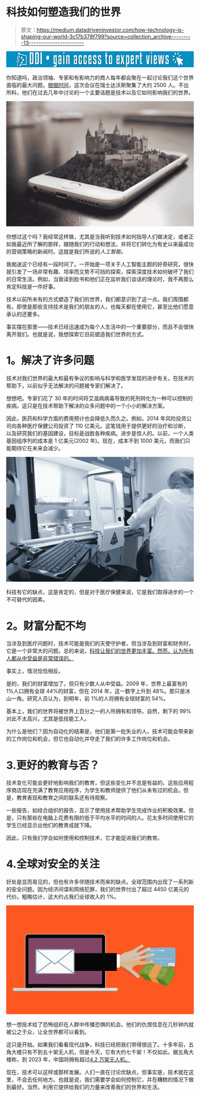 # 科技如何塑造我们的世界

> 原文：<https://medium.datadriveninvestor.com/how-technology-is-shaping-our-world-3c17b378f799?source=collection_archive---------13----------------------->

[![](img/3a20e4a34d9613f7d153dfbced04f7f3.png)](http://www.track.datadriveninvestor.com/1B9E)

你知道吗，政治领袖、专家和有影响力的商人每年都会聚在一起讨论我们这个世界面临的最大问题。[根据时间](http://time.com/4177453/davos-history/)，这次会议在瑞士达沃斯聚集了大约 2500 人。不出所料，他们在过去几年中讨论的一个主要话题是技术以及它如何影响我们的世界。

![](img/b4e7bc0e97561e7fcac54efa9a3e7aa7.png)

你想过这个吗？我经常这样做，尤其是当我听到技术如何指导人们做决定，或者正如我最近所了解的那样，跟随我们的行动和想法，并将它们转化为有史以来最成功的营销策略的新闻时。这就是我们所说的*人工智能。*

我痴迷这个已经有一段时间了。一开始是一项关于人工智能主题的好奇研究，很快就引发了一场非常有趣、坦率而又势不可挡的探索，探索深度技术如何破坏了我们的日常生活。例如，当我读到脸书和他们正在监听我们谈话的理论时，我不再那么肯定科技是一件好事。

技术以前所未有的方式塑造了我们的世界，我们都意识到了这一点。我们周围都有。即使是那些支持技术是我们的朋友的人，也每天都在使用它，甚至比他们愿意承认的还要多。

事实摆在那里——技术已经迅速成为每个人生活中的一个重要部分，而且不会很快离开我们。也就是说，我想探索它目前塑造我们世界的方式。

# **1。解决了许多问题**

技术对我们世界的最大和最有争议的影响与科学和医学发现的进步有关。在技术的帮助下，以前似乎无法解决的问题被专家们解决了。

想想吧。专家们花了 30 年的时间将艾滋病病毒导致的死刑转化为一种可以控制的疾病。这只是在技术帮助下解决的众多问题中的一个小小的解决方案。

因此，医药和科学方面的费用预计也会降低久而久之。例如，2014 年风险投资公司向各种医疗保健公司投资了 110 亿美元。这笔钱用于提供更好的治疗和诊断，以及研究我们的基因建设，目标是战胜各种疾病。进步是惊人的。以前，一个人类基因组序列的成本是 1 亿美元(2002 年)。现在，成本不到 1000 美元，而我们只能期待它在未来会减少。

![](img/9b456a38fe9533ee0f1b4a1b884f46cd.png)

科技有它的缺点，这是肯定的，但是对于医疗保健来说，它是我们取得进步的一个不可替代的因素。

# **2。财富分配不均**

当涉及到医疗问题时，技术可能是我们的天使守护者，但当涉及到财富和财务时，它是一个非常大的问题。总的来说，[科技让我们的世界更加丰富。然而，认为所有人都从中受益是非常错误的。](https://www.nytimes.com/1997/09/28/magazine/technology-makes-us-richer-the-paper-bag-revolution.html)

事实上，情况恰恰相反。

是的，我们的财富增加了，但只有少数人从中受益。2009 年，世界上最富有的 1%人口拥有全球 44%的财富，但在 2014 年，这一数字上升到 48%。那只是冰山一角。研究人员认为，到明年，前 1%的人将拥有全球财富的 54%。

基本上，我们的世界将被世界上百分之一的人所拥有和领导。自然，剩下的 99%对此不太高兴，尤其是低技能工人。

为什么是他们？因为自动化的结果是，他们是第一批失业的人。技术可能会带来新的工作岗位和机会，但它也自动化并夺走了我们的许多工作岗位和机会。

# 3.更好的教育与否？

技术变化可能会更好地影响我们的教育，但这些变化并不总是有益的。这些应用程序商店现在充满了教育应用程序，为学生和教师提供了他们从未有过的机会。但是，教育表现和教育之间的联系还有待观察。

一些报告，如经合组织的报告，显示了使用技术帮助学生完成作业的积极效果。但是，只有那些在电脑上花费有限的低于平均水平的时间的人。花太多时间使用它的学生已经显示出他们的教育成就下降。

因此，只有我们学会如何使用和控制技术，它才能促进我们的教育。

# 4.全球对安全的关注

好处是显而易见的，但也有许多伴随技术而来的缺点。全球范围内出现了一系列新的安全问题。因为经济间谍和网络犯罪，我们的世界付出了超过 4450 亿美元的代价。粗略估计，这大约占我们全球收入的 1%。

![](img/d799c2cff33b52a430530c52d4a5f534.png)

想一想技术给了恐怖组织在人群中传播恐惧的机会。他们的仇恨信息在几秒钟内就被公之于众，让全世界都可以看到。

这只是开始。如果我们看看现代战争，科技已经把我们带得很远了。十多年前，五角大楼只有不到五十架无人机，但是今天，它有大约七千架！不仅如此。据五角大楼称，到 2023 年，中国将拥有超过[4.2 万架无人机。](http://nationalinterest.org/blog/the-buzz/china-building-42000-military-drones-should-america-worry-12856)

现在，技术可以这样或那样发展。人们一直在讨论优缺点，但事实是，技术就在这里，不会去任何地方。也就是说，我们需要学会如何控制它，并在糟糕的情况下做到最好。当然，利用它提供给我们的力量来改善我们的世界和生活。